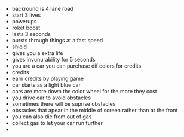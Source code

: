 
 - backround is 4 lane road
 - start 3 lives 
 - powerups
 - roket boost
  - lasts 3 seconds
  - bursts through things at a fast speed
 - shield
  - gives you a extra life
  - gives invunurability for 5 seconds
 - you are a car you can purchase dif colors for credits
 - credits
  - earn credits by playing game
 - car starts as a light blue car 
  - cars are more down the color wheel for the more they cost
 - you drive car to avoid obstacles
 - sometimes there will be suprise obstacles
  - obstacles that apear in the middle of screen rather than at the front
 - you can also die from out of gas
  - collect gas to let your car run further
 - 
